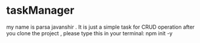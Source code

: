 # taskManager
my name is parsa javanshir .
It is just a simple task for CRUD operation
after you clone the project , please type this in your terminal:
npm init -y
